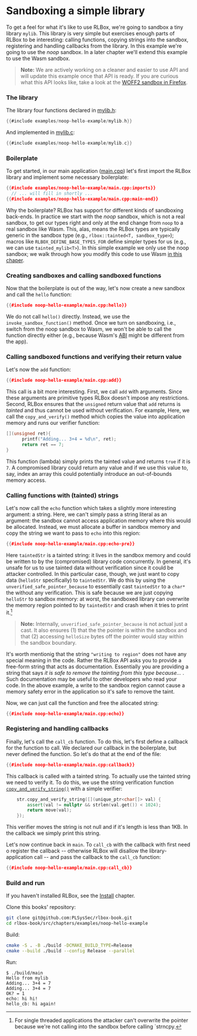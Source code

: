 # Sandboxing a simple library

To get a feel for what it's like to use RLBox, we're going to sandbox a tiny
library ``mylib``. This library is very simple but exercises enough parts of
RLBox to be interesting: calling functions, copying strings into the sandbox,
registering and handling callbacks from the library. In this example we're
going to use the _noop_ sandbox. In a later chapter we'll extend this example
to use the Wasm sandbox.

> **Note:** We are actively working on a cleaner and easier to use API and will
> update this example once that API is ready. If you are curious what this API
> looks like, take a look at the [WOFF2 sandbox in
> Firefox](https://searchfox.org/mozilla-central/rev/73a6abf1aaedbf7613fa90a7f459a8c0dfe5f0ce/gfx/ots/RLBoxWOFF2Host.cpp#142).

### The library

The library four functions declared in [mylib.h](examples/noop-hello-example/mylib.h):

```c
{{#include examples/noop-hello-example/mylib.h}}
```

And implemented in [mylib.c](./examples/noop-hello-example/mylib.c):

```c
{{#include examples/noop-hello-example/mylib.c}}
```

### Boilerplate

To get started, in our main application ([main.cpp](examples/noop-hello-example/main.cpp))
let's first import the RLBox library and implement some necessary boilerplate:

```cpp
{{#include examples/noop-hello-example/main.cpp:imports}}
  // ... will fill in shortly ...
{{#include examples/noop-hello-example/main.cpp:main-end}}
```

Why the boilerplate? RLBox has support for different kinds of sandboxing
back-ends. In practice we start with the _noop_ sandbox, which is not a real
sandbox, to get our types right and only at the end change from `noop` to a
real sandbox like Wasm. This, alas, means the RLBox types are
typically generic in the sandbox type (e.g., `rlbox::tainted<T,
sandbox_type>`); macros like `RLBOX_DEFINE_BASE_TYPES_FOR` define simpler types
for us (e.g., we can use `tainted_mylib<T>`). In this simple example we only
use the noop sandbox; we walk through how you modify this code to use Wasm [in
this chaper](chapters/sandbox/wasm.md).

### Creating sandboxes and calling sandboxed functions

Now that the boilerplate is out of the way, let's now create a new sandbox and
call the `hello` function:

```cpp
{{#include noop-hello-example/main.cpp:hello}}
```

We do not call `hello()` directly. Instead, we use the
`invoke_sandbox_function()` method. Once we turn on sandboxing, i.e., switch
from the noop sandbox to Wasm, we won't be able to call the function directly
either (e.g., because Wasm's
[ABI](https://en.wikipedia.org/wiki/Application_binary_interface) might be
different from the app).

### Calling sandboxed functions and verifying their return value

Let's now the `add` function:

```cpp
{{#include noop-hello-example/main.cpp:add}}
```

This call is a bit more interesting. First, we call `add` with arguments. Since
these arguments are primitive types RLBox doesn't impose any restrictions.
Second, RLBox ensures that the `unsigned` return value that `add` returns is
_tainted_ and thus cannot be used without verification. For example,
Here, we call the
`copy_and_verify()` method which copies the value into application memory and
runs our verifier function:

```cpp
[](unsigned ret){
      printf("Adding... 3+4 = %d\n", ret);
      return ret == 7;
}
```

This function (lambda) simply prints the tainted value and returns `true` if it
is `7`. A compromised library could return any value and if we use this value
to, say, index an array this could potentially introduce an out-of-bounds
memory access.

### Calling functions with (tainted) strings

Let's now call the `echo` function which takes a slightly more interesting
argument: a string. Here, we can't simply pass a string literal as an argument:
the sandbox cannot access application memory where this would be allocated.
Instead, we must allocate a buffer in sandbox memory and copy the string we
want to pass to `echo` into this region:

```cpp
{{#include noop-hello-example/main.cpp:echo-pre}}
```

Here `taintedStr` is a tainted string: it lives in the sandbox memory and could
be written to by the (compromised) library code concurrently. In general, it's
unsafe for us to use tainted data without verification since it could be
attacker controlled. In this particular case, though, we just want to copy data
(`helloStr` specifically) to `taintedStr`. We do this by using the
`unverified_safe_pointer_because` to essentially cast `taintedStr` to a `char*`
the without any verification. This is safe because we are just copying
`helloStr` to sandbox memory: at worst, the sandboxed library can overwrite the
memory region pointed to by `taintedStr` and crash when it tries to print
it.[^note-1]


> **Note:** Internally, `unverified_safe_pointer_because` is not actual just a
> cast. It also ensures (1) that the the pointer is within the sandbox and that
> (2) accessing `helloSize` bytes off the pointer would stay within the sandbox
> boundary.

It's worth mentionig that the string `"writing to region"` does not have any
special meaning in the code. Rather the RLBox API asks you to provide a
free-form string that acts as documentation. Essentially you are providing a
string that says _it is safe to remove the tainting from this type because..._
. Such documentation may be useful to other developers who read your code. In
the above example, a write to the sandbox region cannot cause a memory safety
error in the application so it's safe to remove the taint.

Now, we can just call the function and free the allocated string:

```cpp
{{#include noop-hello-example/main.cpp:echo}}
```

### Registering and handling callbacks

Finally, let's call the `call_cb` function. To do this, let's first define a
callback for the function to call. We declared our callback in the boilerplate, but never defined the function. So let's do that at the end of the file:

```cpp
{{#include noop-hello-example/main.cpp:callback}}
```

This callback is called with a tainted string. To actually use the tainted
string we need to verify it. To do this, we use the string verification function
[`copy_and_verify_string()`](chapters/api/tainted.md) with a simple verifier:

```cpp
    str.copy_and_verify_string([](unique_ptr<char[]> val) {
        assert(val != nullptr && strlen(val.get()) < 1024);
        return move(val);
    });
```

This verifier moves the string is not null and if it's length is less than 1KB.
In the callback we simply print this string.

Let's now continue back in `main`. To `call_cb` with the callback with first
need o register the callback -- otherwise RLBox will disallow the
library-application call -- and pass the callback to the `call_cb` function:

```cpp
{{#include noop-hello-example/main.cpp:call_cb}}
```

### Build and run

If you haven't installed RLBox, see the [Install](../rlbox-install.md) chapter.

Clone this books' repository:

```bash
git clone git@github.com:PLSysSec/rlbox-book.git
cd rlbox-book/src/chapters/examples/noop-hello-example
```

Build:

```bash
cmake -S . -B ./build -DCMAKE_BUILD_TYPE=Release
cmake --build ./build --config Release --parallel
```

Run:

```bash:
$ ./build/main
Hello from mylib
Adding... 3+4 = 7
Adding... 3+4 = 7
OK? = 1
echo: hi hi!
hello_cb: hi again!
```


[^note-1]: For single threaded applications the attacker can't overwrite the pointer because we're not calling into the sandbox before calling `strncpy.
